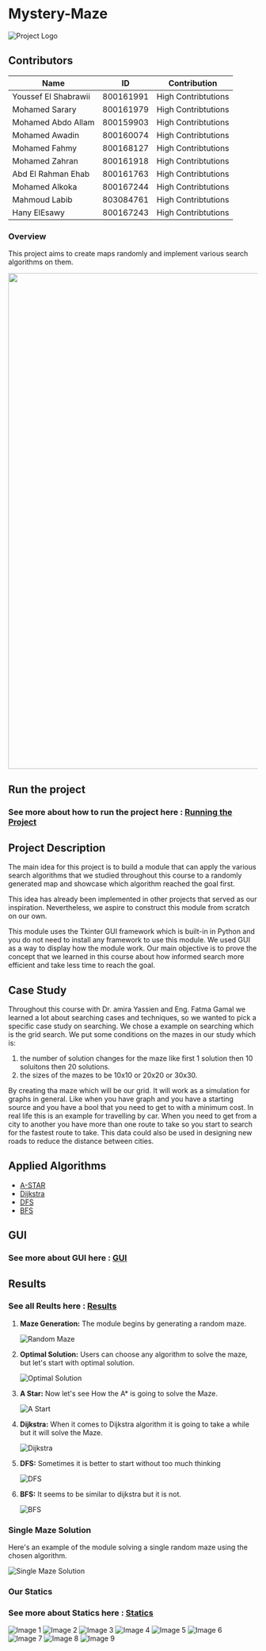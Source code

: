 # Mystery-Maze
![Project Logo](src/Assets/Logo.png)
## Contributors
| Name          | ID      | Contribution   |
|---------------|---------|-----------------|
| Youssef El Shabrawii      | 800161991  | High Contribtutions          |
| Mohamed Sarary    | 800161979  | High Contribtutions          |
| Mohamed Abdo Allam  | 800159903  | High Contribtutions         |
| Mohamed Awadin   | 800160074  | High Contribtutions   |
| Mohamed Fahmy   | 800168127  | High Contribtutions   |
| Mohamed Zahran   | 800161918  | High Contribtutions   |
| Abd El Rahman Ehab   | 800161763  | High Contribtutions   |
| Mohamed Alkoka   | 800167244  | High Contribtutions   |
| Mahmoud Labib   | 803084761  | High Contribtutions   |
| Hany ElEsawy   | 800167243     | High Contribtutions   |


### Overview
This project aims to create maps randomly and implement various search algorithms on them.
<p align="center">
  <img  src="results/Optimal_Path.gif" width="1000">
</p>

## Run the project
### See more about how to run the project here : [Running the Project](docs/Run_Project.md)

## Project Description
The main idea for this project is to build a  module that can apply the various search algorithms that we studied throughout this course to a randomly generated map and showcase which algorithm reached the goal first.

This idea has already been implemented in other projects that served as our inspiration. Nevertheless, we aspire to construct this module from scratch on our own.

This module uses the Tkinter GUI framework which is built-in in Python and you do  not need to install any framework to use this module. We used GUI as a way to display how the module work.
Our main objective is to prove the concept that we learned in this course about how informed search more efficient and take less time to reach the goal.

## Case Study 
Throughout this course with Dr. amira Yassien and Eng. Fatma Gamal we learned a lot about searching cases and techniques, so we wanted to pick a specific case study on searching. 
We chose a example on searching which is the grid search.
We put some conditions on the mazes in our study which is:
1. the number of solution changes for the maze like first 1 solution then 10 soluitons then 20 solutions.
2. the sizes of the mazes to be 10x10 or 20x20 or 30x30.

By creating tha maze which will be our grid. It will work as a simulation for graphs in general.
Like when you have graph and you have a starting source and you have a bool that you need to get to with a minimum cost.
In real life this is an example for travelling by car. When you need to get from a city to another you have more than one route to take so you start to search for the fastest route to take.
This data could also be used in designing new roads to reduce the distance between cities.

## Applied Algorithms
- [A-STAR](docs/A-STAR.md)
- [Dijkstra](docs/Dijkstra.md)
- [DFS](docs/DFS.md)
- [BFS](docs/BFS.md)

## GUI
### See more about GUI here : [GUI](docs/GUI.md)
## Results
### See all Reults here : [Results](docs/Maze_results.md)
1. **Maze Generation:**
   The module begins by generating a random maze.

   ![Random Maze](results/Maze.png)

2. **Optimal Solution:**
   Users can choose any algorithm to solve the maze, but let's start with optimal solution.

   ![Optimal Solution](results/Optimal_Path.gif)

3. **A Star:**
   Now let's see How the A* is going to solve the Maze.

   ![A Start](results/A_Star.gif)

4. **Dijkstra:**
   When it comes to Dijkstra algorithm it is going to take a while but it will solve the Maze.

   ![Dijkstra](results/Dijkstra.gif)

5. **DFS:**
   Sometimes it is better to start without too much thinking

   ![DFS](results/DFS.gif)

6. **BFS:**
   It seems to be similar to dijkstra but it is not.

   ![BFS](results/BFS.gif)



### Single Maze Solution

Here's an example of the module solving a single random maze using the chosen algorithm. 

![Single Maze Solution](results/01.png)

### Our Statics
### See more about Statics here : [Statics](docs/Statics.md)

<img src="results/Statics_Optimal_Steps.png" alt="Image 1">

<img src="results/Statics_Astar_Steps.png" alt="Image 2" >
<img src="results/Statics_Astar_Accuracy.png" alt="Image 3" >

<img src="results/Statics_Dijkstra_Steps.png" alt="Image 4" >
<img src="results/Statics_Dijkstra_Accuracy.png" alt="Image 5" >

<img src="results/Statics_DFS_Steps.png" alt="Image 6" >
<img src="results/Statics_DFS_Accuracy.png" alt="Image 7" >

<img src="results/Statics_BFS_Steps.png" alt="Image 8" >
<img src="results/Statics_BFS_Accuracy.png" alt="Image 9" >
